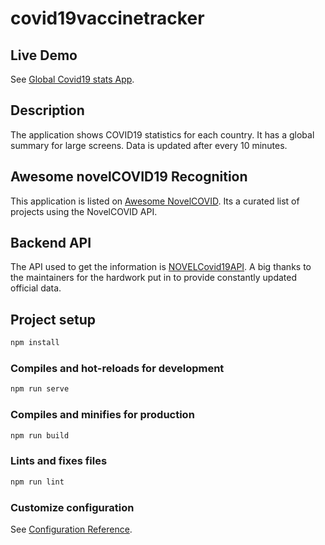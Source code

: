 # covid19vaccinetracker

## Live Demo

See [Global Covid19 stats App](https://covid19globaltracker.web.app).

## Description

The application shows COVID19 statistics for each country.
It has a global summary for large screens.
Data is updated after every 10 minutes.

## Awesome novelCOVID19 Recognition

This application is listed on [Awesome NovelCOVID](https://corona.lmao.ninja/docs/).
Its a curated list of projects using the NovelCOVID API.

## Backend API

The API used to get the information is [NOVELCovid19API](https://disease.sh/docs/).
A big thanks to the maintainers for the hardwork put in to provide constantly updated official data.

## Project setup

```javascript
npm install
```

### Compiles and hot-reloads for development

```javascript
npm run serve
```

### Compiles and minifies for production

```javascript
npm run build
```

### Lints and fixes files

```javascript
npm run lint
```

### Customize configuration

See [Configuration Reference](https://cli.vuejs.org/config/).
